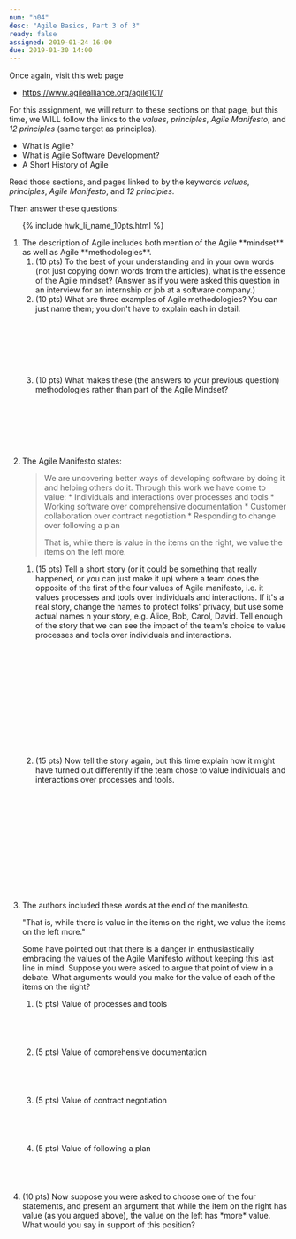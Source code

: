```yaml
---
num: "h04"
desc: "Agile Basics, Part 3 of 3"
ready: false
assigned: 2019-01-24 16:00
due: 2019-01-30 14:00
---
```


Once again, visit this web page

* <https://www.agilealliance.org/agile101/>

For this assignment, we will return to  these sections on that page, but this time, we WILL follow the links to
the *values*, *principles*,  *Agile Manifesto*, and *12 principles* (same target as principles).

* What is Agile?
* What is Agile Software Development?
* A Short History of Agile

Read those sections, and pages linked to by the keywords *values*, *principles*,  *Agile Manifesto*, and *12 principles*.

Then answer these questions:

<ol>

{% include hwk_li_name_10pts.html %}

<li style="margin-bottom:8em;" markdown="1"> The description of Agile includes both mention of the Agile **mindset** as well as Agile **methodologies**.


<ol>

<li style="margin-bottom:0em;" markdown="1"> (10 pts) To the best of your understanding and in your own words (not just copying down words from the articles), what is the essence of the Agile mindset?   (Answer as if you were asked this question in an interview for an internship or job at a software company.)

</li>

<li style="margin-bottom:8em;" markdown="1"> (10 pts) What are three examples of Agile methodologies?  You can just name them; you don't have to explain each in detail.

</li>

<li style="margin-bottom:8em;" markdown="1"> (10 pts) What makes these (the answers to your previous question) methodologies rather than part of the Agile Mindset?

</li>

</ol>

<div class="pagebreak">
</div>

</li>

<li style="margin-bottom:1em;" markdown="1"> The Agile Manifesto states:

<blockquote markdown="1">
We are uncovering better ways of developing software by doing it and helping others do it. Through this work we have come to value:
* Individuals and interactions over processes and tools
* Working software over comprehensive documentation
* Customer collaboration over contract negotiation
* Responding to change over following a plan

That is, while there is value in the items on the right, we value the items on the left more.
</blockquote>


<ol>
<li style="margin-bottom:15em;" markdown="1">
(15 pts) Tell a short story (or it could be something that really happened, or you can just make it up) where  a
  team does the opposite of the first of the four values of Agile manifesto, i.e. it values processes and tools over individuals and interactions.  If it's a real story, change the names to protect folks' privacy, but use some actual names n your story, e.g. Alice, Bob, Carol, David.   Tell enough of the story that we can see the impact of the team's choice to value processes and tools over individuals and interactions.

</li>

<li style="margin-bottom:15em;" markdown="1">
(15 pts) Now tell the story again, but this time explain how it might have turned out differently if the team chose to value individuals and interactions over processes and tools.
</li>


</ol>

</li>

<li markdown="1"> The authors included these words at the end of the manifesto.

"That is, while there is value in the items on the right, we value the items on the left more."
  
Some have pointed out that there is a danger in enthusiastically embracing the values of the Agile Manifesto without keeping this last line in mind.   Suppose you were asked to argue that point of view in a debate.  What arguments would you make for the value of each of the items on the right?

<ol>
<li style="margin-bottom:5em;" > (5 pts) Value of processes and tools
</li>

<li style="margin-bottom:5em;" > (5 pts) Value of comprehensive documentation
</li>

<li style="margin-bottom:5em;" > (5 pts) Value of contract negotiation
</li>

<li style="margin-bottom:5em;" > (5 pts) Value of following a plan
</li>

</ol>
  
</li>


<li markdown="1" style="margin-bottom:15em;" > (10 pts) Now suppose you were asked to choose one of the four statements, and present an argument that while the item on the right has value (as you argued above), the value on the left has *more* value.  What would you say in support of this position?
  
</li>

</ol>
